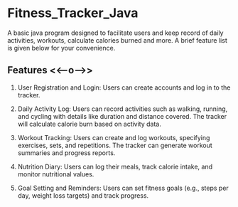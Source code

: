 # Fitness_Tracker_Java

A basic java program designed to facilitate users and keep record of daily activities, workouts, calculate calories burned and more.
A brief feature list is given below for your convenience.

## Features <<--o-->>

01) User Registration and Login:
Users can create accounts and log in to the tracker.

02) Daily Activity Log:
Users can record activities such as walking, running, and cycling with details like duration and distance covered.
The tracker will calculate calorie burn based on activity data.

03) Workout Tracking:
Users can create and log workouts, specifying exercises, sets, and repetitions.
The tracker can generate workout summaries and progress reports.

04) Nutrition Diary:
Users can log their meals, track calorie intake, and monitor nutritional values.

05) Goal Setting and Reminders:
Users can set fitness goals (e.g., steps per day, weight loss targets) and track progress.
